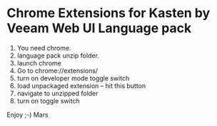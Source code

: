 # Chrome Extensions for Kasten by Veeam Web UI Language pack

1. You need chrome.
2. language pack unzip folder.
3. launch chrome
4. Go to chrome://extensions/
5. turn on developer mode toggle switch
6. load unpackaged extension – hit this button
7. navigate to unzipped folder
8. turn on toggle switch
 
Enjoy ;-)
Mars
